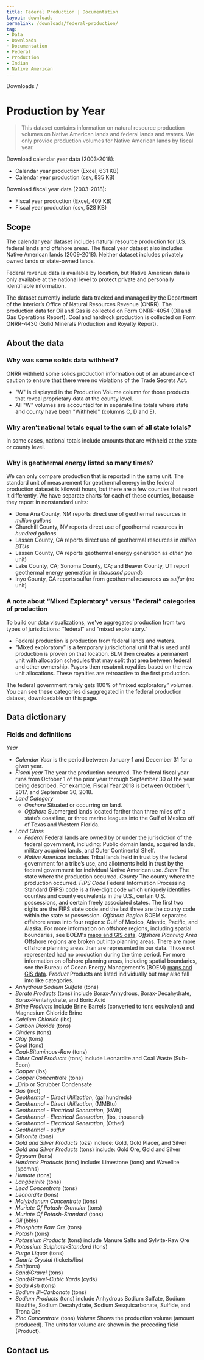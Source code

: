 ```yaml
---
title: Federal Production | Documentation
layout: downloads
permalink: /downloads/federal-production/
tag:
- Data
- Downloads
- Documentation
- Federal
- Production
- Indian
- Native American
---
```


<custom-link to="/downloads/" className="breadcrumb link-charlie">Downloads</custom-link> /
# Production by Year

> This dataset contains information on natural resource production volumes on Native American lands and federal lands and waters. We only provide production volumes for Native American lands by fiscal year.

<p class="downloads-download_links-intro">Download calendar year data (2003-2018):
  <ul class="downloads-download_links list-unstyled">
    <li><excel-link to="/downloads/production/calendar_year_production.xlsx">Calendar year production (Excel, 631 KB)</excel-link></li>
    <li><csv-link to="/downloads/csv/production/calendar_year_production.csv">Calendar year production (csv, 835 KB)</csv-link></li>
  </ul>
</p>

<p class="downloads-download_links-intro">Download fiscal year data (2003-2018):
  <ul class="downloads-download_links list-unstyled">
    <li><excel-link to="/downloads/production/fiscal_year_production.xlsx">Fiscal year production (Excel, 409 KB)</excel-link></li>
    <li><csv-link to="/downloads/csv/production/fiscal_year_production.csv">Fiscal year production (csv, 528 KB)</csv-link></li>
  </ul>
</p>

## Scope

The calendar year dataset includes natural resource production for U.S. federal lands and offshore areas. The fiscal year dataset also includes Native American lands (2009-2018). Neither dataset includes privately owned lands or state-owned lands.

Federal revenue data is available by location, but Native American data is only available at the national level to protect private and personally identifiable information.

The dataset currently include data tracked and managed by the Department of the Interior’s Office of Natural Resources Revenue (ONRR). The production data for Oil and Gas is collected on Form ONRR-4054 (Oil and Gas Operations Report). Coal and hardrock production is collected on Form ONRR-4430 (Solid Minerals Production and Royalty Report).

## About the data

<h3 alt="Withheld data">Why was some solids data withheld?</h3>

ONRR <glossary-term>withheld</glossary-term> some solids production information out of an abundance of caution to ensure that there were no violations of the Trade Secrets Act.

* "W" is displayed in the Production Volume column for those products that reveal proprietary data at the county level.
* All "W" volumes are accounted for in separate line totals where state and county have been "Withheld" (columns C, D and E).

<h3 alt="National and state totals">Why aren’t national totals equal to the sum of all state totals?</h3>

In some cases, national totals include amounts that are withheld at the state or county level.

<h3 alt="Geothermal energy">Why is geothermal energy listed so many times?</h3>

We can only compare production that is reported in the same unit. The standard unit of measurement for geothermal energy in the federal production dataset is kilowatt hours, but there are a few counties that report it differently. We have separate charts for each of these counties, because they report in nonstandard units:

* Dona Ana County, NM reports direct use of geothermal resources in _million gallons_
* Churchill County, NV reports direct use of geothermal resources in _hundred gallons_
* Lassen County, CA reports direct use of geothermal resources in _million BTUs_
* Lassen County, CA reports geothermal energy generation as _other_ (no unit)
* Lake County, CA; Sonoma County, CA; and Beaver County, UT report geothermal energy generation in _thousand pounds_
* Inyo County, CA reports sulfur from geothermal resources as _sulfur_ (no unit)

<h3 alt="Mixed exploratory and federal categories">A note about “Mixed Exploratory” versus “Federal” categories of production</h3>

To build our data visualizations, we've aggregated production from two types of jurisdictions: “federal” and “mixed exploratory.”

* Federal production is production from federal lands and waters.
* "Mixed exploratory” is a temporary jurisdictional unit that is used until production is proven on that location. BLM then creates a permanent unit with allocation schedules that may split that area between federal and other ownership. Payors then resubmit royalties based on the new unit  allocations. These royalties are retroactive to the first production.

The federal government rarely gets 100% of “mixed exploratory” volumes. You can see these categories disaggregated in the federal production dataset, downloadable on this page.

## Data dictionary

### Fields and definitions

_Year_
* _Calendar Year_ is the period between January 1 and December 31 for a given year.
* _Fiscal year_ The year the production occurred. The federal fiscal year runs from October 1 of the prior year through September 30 of the year being described. For example, Fiscal Year 2018 is between October 1, 2017, and September 30, 2018.
* _Land Category_
  * _Onshore_ Situated or occurring on land.
  * _Offshore_ Submerged lands located farther than three miles off a state’s coastline, or three marine leagues into the Gulf of Mexico off of Texas and Western Florida.
* _Land Class_
  * _Federal_ Federal lands are owned by or under the jurisdiction of the federal government, including: Public domain lands, acquired lands, military acquired lands, and Outer Continental Shelf.
  * _Native American_ includes Tribal lands held in trust by the federal government for a tribe’s use, and allotments held in trust by the federal government for individual Native American use.
_State_ The state where the production occurred.
_County_ The county where the production occurred.
_FIPS Code_ Federal Information Processing Standard (FIPS) code is a five-digit code which uniquely identifies counties and county equivalents in the U.S., certain U.S. possessions, and certain freely associated states. The first two digits are the FIPS state code and the last three are the county code within the state or possession.
_Offshore Region_ BOEM separates offshore areas into four regions: Gulf of Mexico, Atlantic, Pacific, and Alaska. For more information on offshore regions, including spatial boundaries, see BOEM's [maps and GIS data](http://www.boem.gov/Maps-and-GIS-Data/).
_Offshore Planning Area_ Offshore regions are broken out into planning areas. There are more offshore planning areas than are represented in our data. Those not represented had no production during the time period. For more information on offshore planning areas, including spatial boundaries, see the Bureau of Ocean Energy Management's (BOEM) [maps and GIS data](http://www.boem.gov/Maps-and-GIS-Data/).
_Product_ Products are listed individually but may also fall into like categories.
* _Anhydrous Sodium Sulfate_ (tons)
* _Borate Products_ (tons) include Borax-Anhydrous, Borax-Decahydrate, Borax-Pentahydrate, and Boric Acid
* _Brine Products_ include Brine Barrels (converted to tons equivalent) and Magnesium Chloride Brine
* _Calcium Chloride_ (lbs)
* _Carbon Dioxide_ (tons)
* _Cinders_ (tons)
* _Clay_ (tons)
* _Coal_ (tons)
* _Coal-Bituminous-Raw_ (tons)
* _Other Coal Products_ (tons) include Leonardite and Coal Waste (Sub-Econ)
* _Copper_ (lbs)
* _Copper Concentrate_ (tons)
* _Drip or Scrubber Condensate
* _Gas_ (mcf)
* _Geothermal - Direct Utilization_, (gal hundreds)
* _Geothermal - Direct Utilization_, (MMBtu)
* _Geothermal - Electrical Generation_, (kWh)
* _Geothermal - Electrical Generation_, (lbs, thousand)
* _Geothermal - Electrical Generation_, (Other)
* _Geothermal - sulfur_
* _Gilsonite_ (tons)
* _Gold and Silver Products_ (ozs) include: Gold, Gold Placer, and Silver
* _Gold and Silver Products_ (tons) include: Gold Ore, Gold and Silver
* _Gypsum_ (tons)
* _Hardrock Products_ (tons) include: Limestone (tons) and Wavellite (spcmns)
* _Humate_ (tons)
* _Langbeinite_ (tons)
* _Lead Concentrate_ (tons)
* _Leonardite_ (tons)
* _Molybdenum Concentrate_ (tons)
* _Muriate Of Potash-Granular_ (tons)
* _Muriate Of Potash-Standard_ (tons)
* _Oil_ (bbls)
* _Phosphate Raw Ore_ (tons)
* _Potash_ (tons)
* _Potassium Products_ (tons) include Manure Salts and Sylvite-Raw Ore
* _Potassium Sulphate-Standard_ (tons)
* _Purge Liquor_ (tons)
* _Quartz Crystal_ (tickets/lbs)
* _Salt_(tons)
* _Sand/Gravel_ (tons)
* _Sand/Gravel-Cubic Yards_ (cyds)
* _Soda Ash_ (tons)
* _Sodium Bi-Carbonate_ (tons)
* _Sodium Products_ (tons) include Anhydrous Sodium Sulfate, Sodium Bisulfite, Sodium Decahydrate, Sodium Sesquicarbonate, Sulfide, and Trona Ore
* _Zinc Concentrate_ (tons)
_Volume_ Shows the production volume (amount produced). The units for volume are shown in the preceding field (Product).

## Contact us
